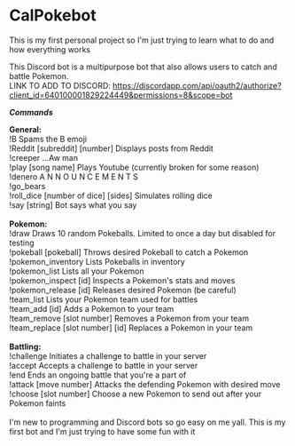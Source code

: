 # CalPokebot
This is my first personal project so I'm just trying to learn what to do and how everything works

This Discord bot is a multipurpose bot that also allows users to catch and battle Pokemon.<br>
LINK TO ADD TO DISCORD: https://discordapp.com/api/oauth2/authorize?client_id=640100001829224449&permissions=8&scope=bot

***Commands***

<b>General:</b><br>
!B Spams the B emoji<br>
!Reddit [subreddit] [number] Displays posts from Reddit<br>
!creeper ...Aw man<br>
!play [song name] Plays Youtube (currently broken for some reason)<br>
!denero A N N O U N C E M E N T S<br>
!go_bears<br>
!roll_dice [number of dice] [sides] Simulates rolling dice<br>
!say [string] Bot says what you say <br>
<br>
<b>Pokemon:</b><br>
!draw Draws 10 random Pokeballs. Limited to once a day but disabled for testing<br>
!pokeball [pokeball] Throws desired Pokeball to catch a Pokemon<br>
!pokemon_inventory Lists Pokeballs in inventory<br>
!pokemon_list Lists all your Pokemon<br>
!pokemon_inspect [id] Inspects a Pokemon's stats and moves<br>
!pokemon_release [id] Releases desired Pokemon (be careful)<br>
!team_list Lists your Pokemon team used for battles<br>
!team_add [id] Adds a Pokemon to your team<br>
!team_remove [slot number] Removes a Pokemon from your team<br>
!team_replace [slot number] [id] Replaces a Pokemon in your team<br>
<br>
<b>Battling:</b><br>
!challenge Initiates a challenge to battle in your server<br>
!accept Accepts a challenge to battle in your server<br>
!end Ends an ongoing battle that you're a part of<br>
!attack [move number] Attacks the defending Pokemon with desired move<br>
!choose [slot number] Choose a new Pokemon to send out after your Pokemon faints<br>
<br>
I'm new to programming and Discord bots so go easy on me yall. This is my first bot and I'm just trying to have some fun with it
